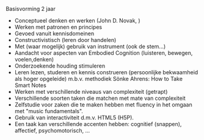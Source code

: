 Basisvorming 2 jaar

- Conceptueel denken en werken (John D. Novak, )
- Werken met patronen en principes 
- Gevoed vanuit kennisdomeinen
- Constructivistisch (leren door handelen)
- Met (waar mogelijk) gebruik van instrument (ook de stem...)
- Aandacht voor aspecten van Embodied Cognition (luisteren, bewegen, voelen,denken)
- Onderzoekende houding stimuleren
- Leren lezen, studeren en kennis construeren (persoonlijke bekwaamheid als hoger opgeleide) m.b.v. methodiek Sönke Ahrens: How to Take Smart Notes
- Werken met verschillende niveaus van complexiteit (getrapt)
- Verschillende soorten taken die matchen met mate van complexiteit
- Zelfstudie voor zaken die te maken hebben met fluency in het omgaan met "music fundamentals".
- Gebruik van interactiviteit d.m.v. HTML5 (H5P).
- Een taak kan verschillende accenten hebben:  cognitief (snappen), affectief, psychomotorisch, ...







